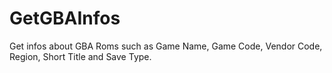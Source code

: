 # GetGBAInfos
Get infos about GBA Roms such as Game Name, Game Code, Vendor Code, Region, Short Title and Save Type.
